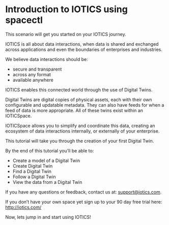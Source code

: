 # Introduction to IOTICS using spacectl
This scenario will get you started on your IOTICS journey.

IOTICS is all about data interactions, when data is shared and exchanged across applications and even the boundaries of enterprises and industries.

We believe data interactions should be:

* secure and transparent
* across any format
* available anywhere

IOTICS enables this connected world through the use of Digital Twins.

Digital Twins are digital copies of physical assets, each with their own configurable and updatable metadata. They can also have feeds for when a feed of data is more appropriate. All of these twins exist within an IOTICSpace.

IOTICSpace allows you to simplify and coordinate this data, creating an ecosystem of data interactions internally, or externally of your enterprise.

This tutorial will take you through the creation of your first Digital Twin.

By the end of this tutorial you’ll be able to:

* Create a model of a Digital Twin
* Create Digital Twin
* Find a Digital Twin
* Follow a Digital Twin
* View the data from a Digital Twin

If you have any questions or feedback, contact us at: support@iotics.com.

If you don’t have your own space yet sign up to your 90 day free trial here: http://iotics.com/

Now, lets jump in and start using IOTICS!

